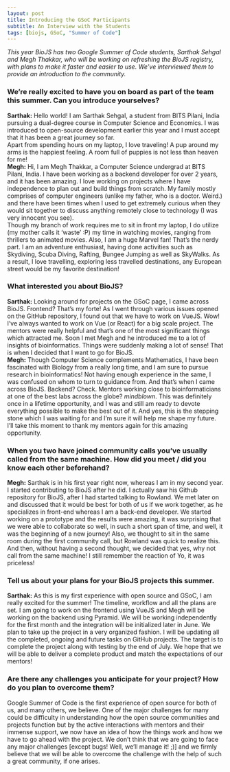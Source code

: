 ```yaml
---
layout: post
title: Introducing the GSoC Participants 
subtitle: An Interview with the Students
tags: [biojs, GSoC, "Summer of Code"]
---
```


_This year BioJS has two Google Summer of Code students, Sarthak Sehgal and Megh Thakkar, who will be working on refreshing the BioJS registry, with plans to make it faster and easier to use. We’ve interviewed them to provide an introduction to the community._  

### We’re really excited to have you on board as part of the team this summer. Can you introduce yourselves?  

**Sarthak:** Hello world! I am Sarthak Sehgal, a student from BITS Pilani, India pursuing a dual-degree course in Computer Science and Economics. I was introduced to open-source development earlier this year and I must accept that it has been a great journey so far.  
Apart from spending hours on my laptop, I love traveling! A pup around my arms is the happiest feeling. A room full of puppies is not less than heaven for me!  
**Megh:** Hi, I am Megh Thakkar, a Computer Science undergrad at BITS Pilani, India. I have been working as a backend developer for over 2 years, and it has been amazing. I love working on projects where I have independence to plan out and build things from scratch. My family mostly comprises of computer engineers (unlike my father, who is a doctor. Weird.) and there have been times when I used to get extremely curious when they would sit together to discuss anything remotely close to technology (I was very innocent you see).  
Though my branch of work requires me to sit in front my laptop, I do utilize (my mother calls it ‘waste’ :P) my time in watching movies, ranging from thrillers to animated movies. Also, I am a huge Marvel fan!
That’s the nerdy part. I am an adventure enthusiast, having done activities such as Skydiving, Scuba Diving, Rafting, Bungee Jumping as well as SkyWalks. As a result, I love travelling, exploring less travelled destinations, any European street would be my favorite destination!  

### What interested you about BioJS?  

**Sarthak:** Looking around for projects on the GSoC page, I came across BioJS. Frontend? That’s my forte! As I went through various issues opened on the GitHub repository, I found out that we have to work on VueJS. Wow! I’ve always wanted to work on Vue (or React) for a big scale project. The mentors were really helpful and that’s one of the most significant things which attracted me. Soon I met Megh and he introduced me to a lot of insights of bioinformatics. Things were suddenly making a lot of sense! That is when I decided that I want to go for BioJS.  
**Megh:** Though Computer Science complements Mathematics, I have been fascinated with Biology from a really long time, and I am sure to pursue research in bioinformatics! Not having enough experience in the same, I was confused on whom to turn to guidance from. And that’s when I came across BioJS. Backend? Check. Mentors working close to bioinformaticians at one of the best labs across the globe? *mindblown*. This was definitely once in a lifetime opportunity, and I was and still am ready to devote everything possible to make the best out of it. And yes, this is the stepping stone which I was waiting for and I’m sure it will help me shape my future. I’ll take this moment to thank my mentors again for this amazing opportunity.  

### When you two have joined community calls you’ve usually called from the same machine. How did you meet / did you know each other beforehand?  

**Megh:** Sarthak is in his first year right now, whereas I am in my second year. I started contributing to BioJS after he did. I actually saw his Github repository for BioJS, after I had started talking to Rowland. We met later on and discussed that it would be best for both of us if we work together, as he specializes in front-end whereas I am a back-end developer. We started working on a prototype and the results were amazing, it was surprising that we were able to collaborate so well, in such a short span of time, and well, it was the beginning of a new journey! Also, we thought to sit in the same room during the first community call, but Rowland was quick to realize this. And then, without having a second thought, we decided that yes, why not call from the same machine! I still remember the reaction of Yo, it was priceless!  

### Tell us about your plans for your BioJS projects this summer.  

**Sarthak:** As this is my first experience with open source and GSoC, I am really excited for the summer! The timeline, workflow and all the plans are set. I am going to work on the frontend using VueJS and Megh will be working on the backend using Pyramid. We will be working independently for the first month and the integration will be initialized later in June. We plan to take up the project in a very organized fashion. I will be updating all the completed, ongoing and future tasks on GitHub projects. The target is to complete the project along with testing by the end of July. We hope that we will be able to deliver a complete product and match the expectations of our mentors!  

### Are there any challenges you anticipate for your project? How do you plan to overcome them?  

Google Summer of Code is the first experience of open source for both of us, and many others, we believe. One of the major challenges for many could be difficulty in understanding how the open source communities and projects function but by the active interactions with mentors and their immense support, we now have an idea of how the things work and how we have to go ahead with the project. We don’t think that we are going to face any major challenges [except bugs! Well, we’ll manage it! ;)] and we firmly believe that we will be able to overcome the challenge with the help of such a great community, if one arises.  